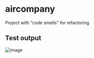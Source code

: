 # aircompany
Project with "code smells" for refactoring
## Test output
![image](https://user-images.githubusercontent.com/43065890/66569582-8a44a900-eb74-11e9-99f9-7f91c0d49285.png)
